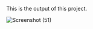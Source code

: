 This is the output of this project.

![Screenshot (51)](https://github.com/itsabhishek07/SpringSoaTest/assets/106059766/2f51fdcf-82e3-46f1-bd77-c674dcf14b48)

